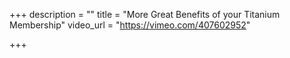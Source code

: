 +++
description = ""
title = "More Great Benefits of your Titanium Membership"
video_url = "https://vimeo.com/407602952"

+++
